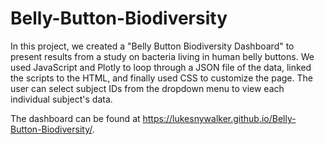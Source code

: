 # Belly-Button-Biodiversity
 
In this project, we created a "Belly Button Biodiversity Dashboard" to present results from a study on bacteria living in human belly buttons. We used JavaScript and Plotly to loop through a JSON file of the data, linked the scripts to the HTML, and finally used CSS to customize the page. The user can select subject IDs from the dropdown menu to view each individual subject's data.

The dashboard can be found at https://lukesnywalker.github.io/Belly-Button-Biodiversity/.